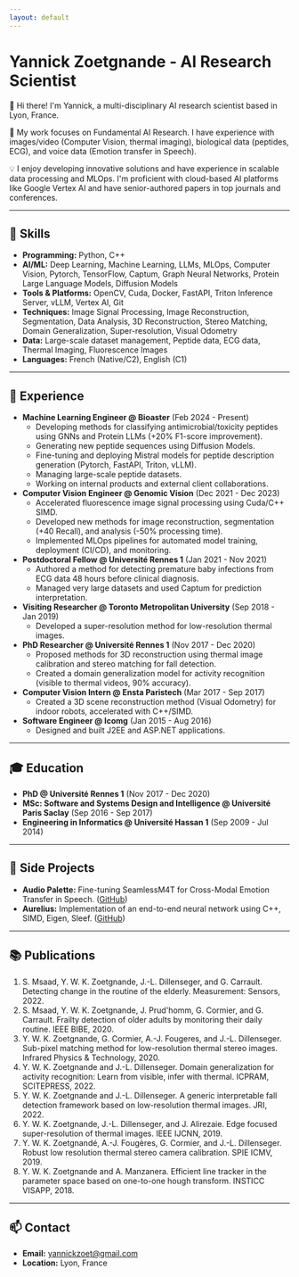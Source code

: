```yaml
---
layout: default
---
```


# Yannick Zoetgnande - AI Research Scientist

👋 Hi there! I'm Yannick, a multi-disciplinary AI research scientist based in Lyon, France.

🔬 My work focuses on Fundamental AI Research. I have experience with images/video (Computer Vision, thermal imaging), biological data (peptides, ECG), and voice data (Emotion transfer in Speech).

💡 I enjoy developing innovative solutions and have experience in scalable data processing and MLOps. I'm proficient with cloud-based AI platforms like Google Vertex AI and have senior-authored papers in top journals and conferences.

---

## 🔧 Skills

* **Programming:** Python, C++
* **AI/ML:** Deep Learning, Machine Learning, LLMs, MLOps, Computer Vision, Pytorch, TensorFlow, Captum, Graph Neural Networks, Protein Large Language Models, Diffusion Models
* **Tools & Platforms:** OpenCV, Cuda, Docker, FastAPI, Triton Inference Server, vLLM, Vertex AI, Git
* **Techniques:** Image Signal Processing, Image Reconstruction, Segmentation, Data Analysis, 3D Reconstruction, Stereo Matching, Domain Generalization, Super-resolution, Visual Odometry
* **Data:** Large-scale dataset management, Peptide data, ECG data, Thermal Imaging, Fluorescence Images
* **Languages:** French (Native/C2), English (C1)

---

## 💼 Experience

* **Machine Learning Engineer @ Bioaster** (Feb 2024 - Present)
    * Developing methods for classifying antimicrobial/toxicity peptides using GNNs and Protein LLMs (+20% F1-score improvement).
    * Generating new peptide sequences using Diffusion Models.
    * Fine-tuning and deploying Mistral models for peptide description generation (Pytorch, FastAPI, Triton, vLLM).
    * Managing large-scale peptide datasets.
    * Working on internal products and external client collaborations.
* **Computer Vision Engineer @ Genomic Vision** (Dec 2021 - Dec 2023)
    * Accelerated fluorescence image signal processing using Cuda/C++ SIMD.
    * Developed new methods for image reconstruction, segmentation (+40 Recall), and analysis (-50% processing time).
    * Implemented MLOps pipelines for automated model training, deployment (CI/CD), and monitoring.
* **Postdoctoral Fellow @ Université Rennes 1** (Jan 2021 - Nov 2021)
    * Authored a method for detecting premature baby infections from ECG data 48 hours before clinical diagnosis.
    * Managed very large datasets and used Captum for prediction interpretation.
* **Visiting Researcher @ Toronto Metropolitan University** (Sep 2018 - Jan 2019)
    * Developed a super-resolution method for low-resolution thermal images.
* **PhD Researcher @ Université Rennes 1** (Nov 2017 - Dec 2020)
    * Proposed methods for 3D reconstruction using thermal image calibration and stereo matching for fall detection.
    * Created a domain generalization model for activity recognition (visible to thermal videos, 90% accuracy).
* **Computer Vision Intern @ Ensta Paristech** (Mar 2017 - Sep 2017)
    * Created a 3D scene reconstruction method (Visual Odometry) for indoor robots, accelerated with C++/SIMD.
* **Software Engineer @ Icomg** (Jan 2015 - Aug 2016)
    * Designed and built J2EE and ASP.NET applications.

---

## 🎓 Education

* **PhD @ Université Rennes 1** (Nov 2017 - Dec 2020)
* **MSc: Software and Systems Design and Intelligence @ Université Paris Saclay** (Sep 2016 - Sep 2017)
* **Engineering in Informatics @ Université Hassan 1** (Sep 2009 - Jul 2014)

---

## 🚀 Side Projects

* **Audio Palette:** Fine-tuning SeamlessM4T for Cross-Modal Emotion Transfer in Speech. ([GitHub](https://github.com/zyannick/AudioPalette))
* **Aurelius:** Implementation of an end-to-end neural network using C++, SIMD, Eigen, Sleef. ([GitHub](https://github.com/zyannick/aurelius))

---

## 📚 Publications

1.  S. Msaad, Y. W. K. Zoetgnande, J.-L. Dillenseger, and G. Carrault. Detecting change in the routine of the elderly. Measurement: Sensors, 2022.
2.  S. Msaad, Y. W. K. Zoetgnande, J. Prud'homm, G. Cormier, and G. Carrault. Frailty detection of older adults by monitoring their daily routine. IEEE BIBE, 2020.
3.  Y. W. K. Zoetgnande, G. Cormier, A.-J. Fougeres, and J.-L. Dillenseger. Sub-pixel matching method for low-resolution thermal stereo images. Infrared Physics & Technology, 2020.
4.  Y. W. K. Zoetgnande and J.-L. Dillenseger. Domain generalization for activity recognition: Learn from visible, infer with thermal. ICPRAM, SCITEPRESS, 2022.
5.  Y. W. K. Zoetgnande and J.-L. Dillenseger. A generic interpretable fall detection framework based on low-resolution thermal images. JRI, 2022.
6.  Y. W. K. Zoetgnande, J.-L. Dillenseger, and J. Alirezaie. Edge focused super-resolution of thermal images. IEEE IJCNN, 2019.
7.  Y. W. K. Zoetgnandé, A.-J. Fougères, G. Cormier, and J.-L. Dillenseger. Robust low resolution thermal stereo camera calibration. SPIE ICMV, 2019.
8.  Y. W. K. Zoetgnande and A. Manzanera. Efficient line tracker in the parameter space based on one-to-one hough transform. INSTICC VISAPP, 2018.

---

## 📫 Contact

* **Email:** yannickzoet@gmail.com
* **Location:** Lyon, France